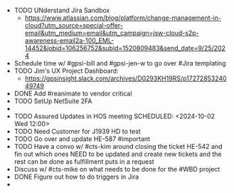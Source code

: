 - TODO UNderstand Jira Sandbox
	- https://www.atlassian.com/blog/platform/change-management-in-cloud?utm_source=special-offer-email&utm_medium=email&utm_campaign=jsw-cloud-s2p-awareness-email2a-100_EML-14452&jobid=106256752&subid=1520809483&send_date=9/25/2024
- Schedule time w/ #gpsi-bill and #gpsi-jen-w to go over #Jira templating
- TODO Jim's UX Project Dashboard:
	- https://gpsinsight.slack.com/archives/D0293KH19RS/p1727285324049749
- DONE Add #reanimate to vendor critical
- TODO SetUp NetSuite 2FA
-
- TODO Assured Updates in HOS meeting
  SCHEDULED: <2024-10-02 Wed 12:00>
- TODO Need Customer for J1939 HD to test
- TODO Go over and update HE-587 #important
- TODO Have a convo w/ #cts-kim around closing the ticket HE-542 and fin out which ones NEED to be updated and create new tickets and the rest can be done as fulfillment puts in a request
- Discuss w/ #cts-mike on what needs to be done for the #WBD project
- DONE Figure out how to do triggers in Jira
-